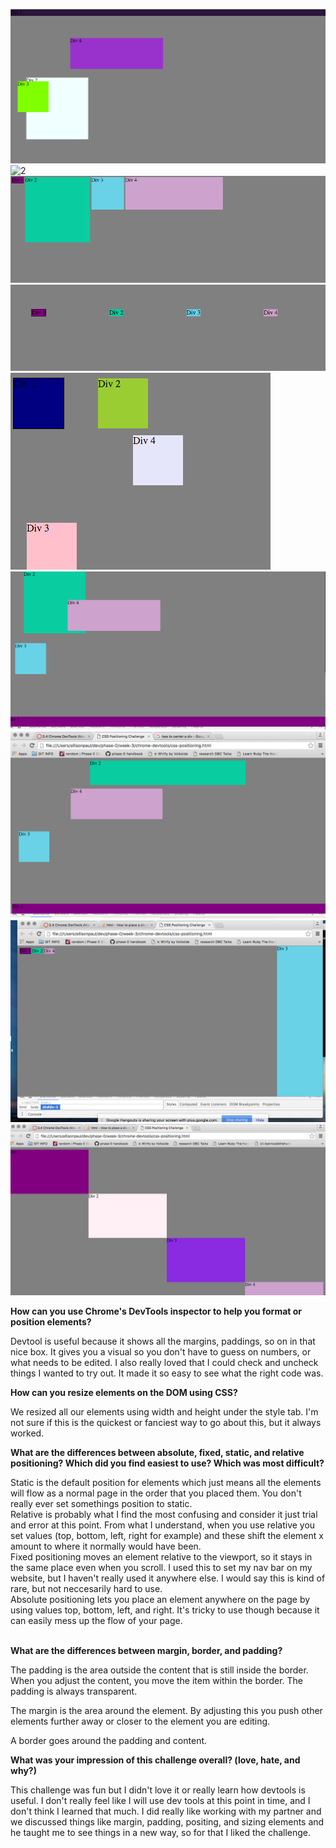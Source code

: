![1](./imgs/3.4-1.png)
![2](./imgs/3.4-2.png)
![3](./imgs/3.4-3.png)
![4](./imgs/3.4-4.png)
![5](./imgs/3.4-5.png)
![6](./imgs/3.4-6.png)
![7](./imgs/3.4-7.png)
![8](./imgs/3.4-8.png)
![9](./imgs/3.4-9.png)

<b>How can you use Chrome's DevTools inspector to help you format or position elements?</b><br>

Devtool is useful because it shows all the margins, paddings, so on in that nice box.  It gives you a visual so you don't have to guess on numbers, or what needs to be edited.  I also really loved that I could check and uncheck things I wanted to try out. It made it so easy to see what the right code was.<br>

<b>How can you resize elements on the DOM using CSS?</b><br>

We resized all our elements using width and height under the style tab.  I'm not sure if this is the quickest or fanciest way to go about this, but it always worked. 
<br>

<b>What are the differences between absolute, fixed, static, and relative positioning? Which did you find easiest to use? Which was most difficult?</b><br>

  Static is the default position for elements which just means all the elements will flow as a normal page in the order that you placed them. You don't really ever set somethings position to static.<Br>
  Relative is probably what I find the most confusing and consider it just trial and error at this point.  From what I understand, when you use relative you set values (top, bottom, left, right for example) and these shift the element x amount to where it normally would have been. <br>
  Fixed positioning moves an element relative to the viewport, so it stays in the same place even when you scroll. I used this to set my nav bar on my website, but I haven't really used it anywhere else. I would say this is kind of rare, but not neccesarily hard to use.<br>
  Absolute positioning lets you place an element anywhere on the page by using values  top, bottom, left, and right. It's tricky to use though because it can easily mess up the flow of your page.  
  
  <br>
<b>What are the differences between margin, border, and padding?</b><br>

The padding is the area outside the content that is still inside the border.  When you adjust the content, you move the item within the border. The padding is always transparent. 

The margin is the area around the element.  By adjusting this you push other elements further away or closer to the element you are editing. 

A border goes around the padding and content.
<br>

<b>What was your impression of this challenge overall? (love, hate, and why?)</b><br>

This challenge was fun but I didn't love it or really learn how devtools is useful. I don't really feel like I will use dev tools at this point in time, and I don't think I learned that much.  I did really like working with my partner and we discussed things like margin, padding, positing, and sizing elements and he taught me to see things in a new way, so for that I liked the challenge. 

